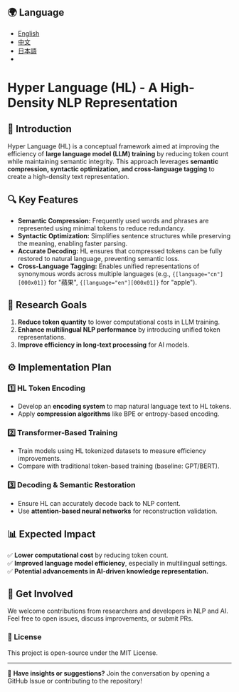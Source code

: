 ## 🌍 Language
- [English](README.md)
- [中文](README_zh.md)
- [日本語](README_jp.md)
- 
# Hyper Language (HL) - A High-Density NLP Representation

## 📌 Introduction
Hyper Language (HL) is a conceptual framework aimed at improving the efficiency of **large language model (LLM) training** by reducing token count while maintaining semantic integrity. This approach leverages **semantic compression, syntactic optimization, and cross-language tagging** to create a high-density text representation.

## 🔍 Key Features
- **Semantic Compression:** Frequently used words and phrases are represented using minimal tokens to reduce redundancy.
- **Syntactic Optimization:** Simplifies sentence structures while preserving the meaning, enabling faster parsing.
- **Accurate Decoding:** HL ensures that compressed tokens can be fully restored to natural language, preventing semantic loss.
- **Cross-Language Tagging:** Enables unified representations of synonymous words across multiple languages (e.g., `{[language="cn"][000x01]}` for "蘋果", `{[language="en"][000x01]}` for "apple").

## 🎯 Research Goals
1. **Reduce token quantity** to lower computational costs in LLM training.
2. **Enhance multilingual NLP performance** by introducing unified token representations.
3. **Improve efficiency in long-text processing** for AI models.

## ⚙️ Implementation Plan
### 1️⃣ HL Token Encoding
- Develop an **encoding system** to map natural language text to HL tokens.
- Apply **compression algorithms** like BPE or entropy-based encoding.

### 2️⃣ Transformer-Based Training
- Train models using HL tokenized datasets to measure efficiency improvements.
- Compare with traditional token-based training (baseline: GPT/BERT).

### 3️⃣ Decoding & Semantic Restoration
- Ensure HL can accurately decode back to NLP content.
- Use **attention-based neural networks** for reconstruction validation.

## 📊 Expected Impact
✅ **Lower computational cost** by reducing token count.  
✅ **Improved language model efficiency**, especially in multilingual settings.  
✅ **Potential advancements in AI-driven knowledge representation.**  

## 📝 Get Involved
We welcome contributions from researchers and developers in NLP and AI. Feel free to open issues, discuss improvements, or submit PRs.

### 🔗 License
This project is open-source under the MIT License.

---

📢 **Have insights or suggestions?** Join the conversation by opening a GitHub Issue or contributing to the repository!

